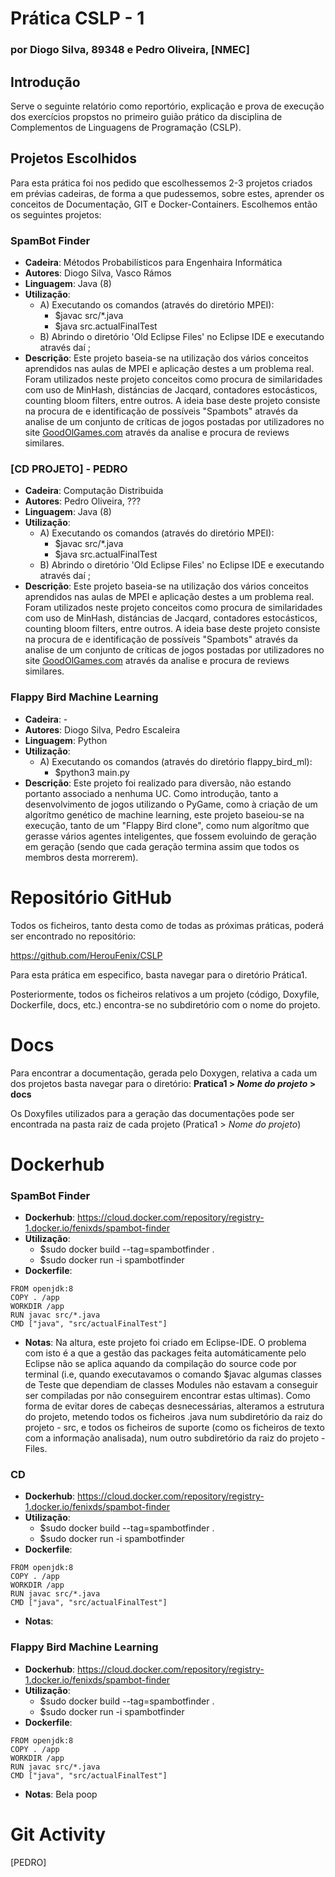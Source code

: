 ﻿

# Prática CSLP - 1 
### por Diogo Silva, 89348 e Pedro Oliveira, [NMEC]

## Introdução
Serve o seguinte relatório como reportório, explicação e prova de execução dos exercícios propstos no primeiro guião prático da disciplina de Complementos de Linguagens de Programação (CSLP).

## Projetos Escolhidos
Para esta prática foi nos pedido que escolhessemos 2-3 projetos criados em prévias cadeiras, de forma a que pudessemos, sobre estes, aprender os conceitos de Documentação, GIT e Docker-Containers.
Escolhemos então os seguintes projetos:

### SpamBot Finder 
- **Cadeira**: Métodos Probabilísticos para Engenhaira Informática
- **Autores**: Diogo Silva, Vasco Rámos
- **Linguagem**: Java (8)
- **Utilização**: 
	-	A) Executando os comandos (através do diretório MPEI): 
		-	$javac src/*.java
		-	$java src.actualFinalTest
	-	B) Abrindo o diretório 'Old Eclipse Files' no Eclipse IDE e executando através daí ; 
- **Descrição**: Este projeto baseia-se na utilização dos vários conceitos aprendidos nas aulas de MPEI e aplicação destes a um problema real. Foram utilizados neste projeto conceitos como procura de similaridades com uso de MinHash, distáncias de Jacqard, contadores estocásticos, counting bloom filters, entre outros. A ideia base deste projeto consiste na procura de e identificação de possíveis "Spambots" através da analise de um conjunto de críticas de jogos postadas por utilizadores no site [GoodOlGames.com](https://www.gog.com/) através da analise e procura de reviews similares.


### [CD PROJETO] - PEDRO
- **Cadeira**: Computação Distribuida
- **Autores**: Pedro Oliveira, ???
- **Linguagem**: Java (8)
- **Utilização**: 
	-	A) Executando os comandos (através do diretório MPEI): 
		-	$javac src/*.java
		-	$java src.actualFinalTest
	-	B) Abrindo o diretório 'Old Eclipse Files' no Eclipse IDE e executando através daí ; 
- **Descrição**: Este projeto baseia-se na utilização dos vários conceitos aprendidos nas aulas de MPEI e aplicação destes a um problema real. Foram utilizados neste projeto conceitos como procura de similaridades com uso de MinHash, distáncias de Jacqard, contadores estocásticos, counting bloom filters, entre outros. A ideia base deste projeto consiste na procura de e identificação de possíveis "Spambots" através da analise de um conjunto de críticas de jogos postadas por utilizadores no site [GoodOlGames.com](https://www.gog.com/) através da analise e procura de reviews similares.


### Flappy Bird Machine Learning
- **Cadeira**: -
- **Autores**: Diogo Silva, Pedro Escaleira
- **Linguagem**: Python
- **Utilização**: 
	-	A) Executando os comandos (através do diretório flappy_bird_ml): 
		-	$python3 main.py
- **Descrição**: Este projeto foi realizado para diversão, não estando portanto associado a nenhuma UC. Como introdução, tanto a desenvolvimento de jogos utilizando o PyGame, como à criação de um algorítmo genético de machine learning, este projeto baseiou-se na execução, tanto de um "Flappy Bird clone", como num algorítmo que gerasse vários agentes inteligentes, que fossem evoluindo de geração em geração (sendo que cada geração termina assim que todos os membros desta morrerem).

# Repositório GitHub
Todos os ficheiros, tanto desta como de todas as próximas práticas, poderá ser encontrado no repositório:

https://github.com/HerouFenix/CSLP

 Para esta prática em especifico, basta navegar para o diretório Prática1.
 
 Posteriormente, todos os ficheiros relativos a um projeto (código, Doxyfile, Dockerfile, docs, etc.) encontra-se no subdiretório com o nome do projeto.

# Docs
Para encontrar a documentação, gerada pelo Doxygen, relativa a cada um dos projetos basta navegar para o diretório:
**Pratica1 > _Nome do projeto_  > docs**

Os Doxyfiles utilizados para a geração das documentações pode ser encontrada na pasta raiz de cada projeto (Pratica1 > _Nome do projeto_)

# Dockerhub

### SpamBot Finder 
- **Dockerhub**: https://cloud.docker.com/repository/registry-1.docker.io/fenixds/spambot-finder
-  **Utilização**: 
	- $sudo docker build --tag=spambotfinder .
	- $sudo docker run -i spambotfinder
-  **Dockerfile**: 
``` 
FROM openjdk:8
COPY . /app
WORKDIR /app
RUN javac src/*.java
CMD ["java", "src/actualFinalTest"]
```
- **Notas**: Na altura, este projeto foi criado em Eclipse-IDE. O problema com isto é a que a gestão das packages feita automáticamente pelo Eclipse não se aplica aquando da compilação do source code por terminal (i.e, quando executavamos o comando $javac algumas classes de Teste que dependiam de classes Modules não estavam a conseguir ser compiladas por não conseguirem encontrar estas ultimas). Como forma de evitar dores de cabeças desnecessárias, alteramos a estrutura do projeto, metendo todos os ficheiros .java num subdiretório da raiz do projeto - src, e todos os ficheiros de suporte (como os ficheiros de texto com a informação analisada), num outro subdiretório da raiz do projeto - Files.

### CD
- **Dockerhub**: https://cloud.docker.com/repository/registry-1.docker.io/fenixds/spambot-finder
-  **Utilização**: 
	- $sudo docker build --tag=spambotfinder .
	- $sudo docker run -i spambotfinder
-  **Dockerfile**: 
``` 
FROM openjdk:8
COPY . /app
WORKDIR /app
RUN javac src/*.java
CMD ["java", "src/actualFinalTest"]
```
- **Notas**:

### Flappy Bird Machine Learning
- **Dockerhub**: https://cloud.docker.com/repository/registry-1.docker.io/fenixds/spambot-finder
-  **Utilização**: 
	- $sudo docker build --tag=spambotfinder .
	- $sudo docker run -i spambotfinder
-  **Dockerfile**: 
``` 
FROM openjdk:8
COPY . /app
WORKDIR /app
RUN javac src/*.java
CMD ["java", "src/actualFinalTest"]
```
- **Notas**: Bela poop

# Git Activity
[PEDRO]

